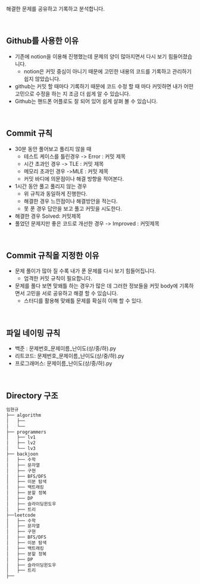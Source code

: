 
해결한 문제를 공유하고 기록하고 분석합니다.

<br>

## Github를 사용한 이유
- 기존에 notion을 이용해 진행했는데 문제의 양이 많아지면서 다시 보기 힘들어졌습니다.
  - notion은 커밋 중심이 아니기 때문에 고민한 내용의 코드를 기록하고 관리하기 쉽지 않았습니다.
- github는 커밋 할 때마다 기록하기 때문에 코드 수정 할 때 마다 커밋하면 내가 어떤 고민으로 수정을 하는 지 조금 더 쉽게 알 수 있습니다.
- Github는 핸드폰 어플로도 잘 되어 있어 쉽게 살펴 볼 수 있습니다.

<br>



## Commit 규칙

- 30분 동안 풀어보고 풀리지 않을 때
  - 테스트 케이스를 틀린경우 -> Error : 커밋 제목
  - 시간 초과인 경우 -> TLE : 커밋 제목
  - 메모리 초과인 경우 ->MLE : 커밋 제목
  - 커밋 바디에 의문점이나 해결 방향을 적어본다.
- 1시간 동안 풀고 풀리지 않는 경우
  - 위 규칙과 동일하게 진행한다.
  - 해결한 경우 느낀점이나 해결방안을 적는다.
  - 못 푼 경우 답안을 보고 풀고 커밋을 시도한다.
- 해결한 경우 Solved: 커밋제목
- 풀었던 문제지만 좋은 코드로 개선한 경우 -> Improved : 커밋제목

<br>

## Commit 규칙을 지정한 이유

- 문제 풀이가 많아 질 수록 내가 푼 문제를 다시 보기 힘들어집니다.
  - 엄격한 커밋 규칙이 필요합니다.
- 문제를 풀다 보면 맞왜틀 하는 경우가 많은 데 그러한 정보들을 커밋 body에 기록하면서 고민을 서로 공유하고 해결 할 수 있습니다.
  - 스터디를 활용해 맞왜틀 문제를 확실히 이해 할 수 있다.


<br>

## 파일 네이밍 규칙
- 백준 : 문제번호_문제이름_난이도(상/중/하).py
- 리트코드: 문제번호_문제이름_난이도(상/중/하).py
- 프로그래머스: 문제이름_난이도(상/중/하).py


<br>

## Directory 구조
```bash
임현규
├── algorithm
│   ├──
│   └──
├── programmers
│   ├── lv1
│   ├── lv2
│   └── lv3
├── backjoon
│   ├── 수학
│   ├── 문자열
│   ├── 구현
│   ├── BFS/DFS
│   ├── 이분 탐색
│   ├── 백트래킹
│   ├── 분할 정복
│   ├── DP
│   ├── 슬라이딩윈도우
│   ├── 트리
├──leetcode
│   ├── 수학
│   ├── 문자열
│   ├── 구현
│   ├── BFS/DFS
│   ├── 이분 탐색
│   ├── 백트래킹
│   ├── 분할 정복
│   ├── DP
│   ├── 슬라이딩윈도우
│   ├── 트리
├──
``` 

